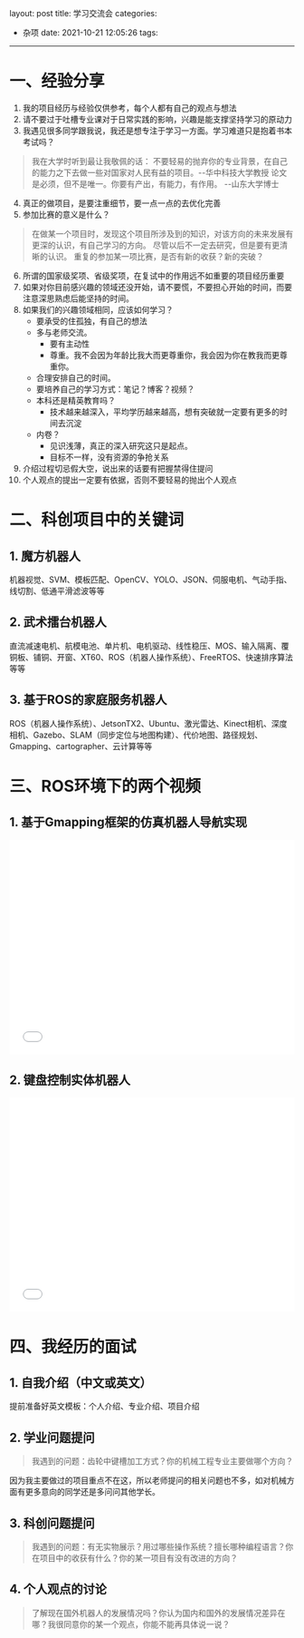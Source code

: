 layout: post
title: 学习交流会
categories:
  - 杂项
date: 2021-10-21 12:05:26
tags:
---
# 一、经验分享
1. 我的项目经历与经验仅供参考，每个人都有自己的观点与想法
2. 请不要过于吐槽专业课对于日常实践的影响，兴趣是能支撑坚持学习的原动力
3. 我遇见很多同学跟我说，我还是想专注于学习一方面。学习难道只是抱着书本考试吗？


> 我在大学时听到最让我敬佩的话：
> 不要轻易的抛弃你的专业背景，在自己的能力之下去做一些对国家对人民有益的项目。--华中科技大学教授
> 论文是必须，但不是唯一。你要有产出，有能力，有作用。    --山东大学博士

4. 真正的做项目，是要注重细节，要一点一点的去优化完善
5. 参加比赛的意义是什么？

> 在做某一个项目时，发现这个项目所涉及到的知识，对该方向的未来发展有更深的认识，有自己学习的方向。
> 尽管以后不一定去研究，但是要有更清晰的认识。
> 重复的参加某一项比赛，是否有新的收获？新的突破？

6. 所谓的国家级奖项、省级奖项，在复试中的作用远不如重要的项目经历重要
7. 如果对你目前感兴趣的领域还没开始，请不要慌，不要担心开始的时间，而要注意深思熟虑后能坚持的时间。
8. 如果我们的兴趣领域相同，应该如何学习？
   + 要承受的住孤独，有自己的想法
   + 多与老师交流。
     + 要有主动性
     + 尊重。我不会因为年龄比我大而更尊重你，我会因为你在教我而更尊重你。
   + 合理安排自己的时间。
   + 要培养自己的学习方式：笔记？博客？视频？
   + 本科还是精英教育吗？
     + 技术越来越深入，平均学历越来越高，想有突破就一定要有更多的时间去沉淀
   + 内卷？
     + 见识浅薄，真正的深入研究这只是起点。
     + 目标不一样，没有资源的争抢关系
9. 介绍过程切忌假大空，说出来的话要有把握禁得住提问
10. 个人观点的提出一定要有依据，否则不要轻易的抛出个人观点


# 二、科创项目中的关键词

## 1. 魔方机器人
机器视觉、SVM、模板匹配、OpenCV、YOLO、JSON、伺服电机、气动手指、线切割、低通平滑滤波等等

## 2. 武术擂台机器人
直流减速电机、航模电池、单片机、电机驱动、线性稳压、MOS、输入隔离、覆铜板、铺铜、开窗、XT60、ROS（机器人操作系统）、FreeRTOS、快速排序算法等等

## 3. 基于ROS的家庭服务机器人

ROS（机器人操作系统）、JetsonTX2、Ubuntu、激光雷达、Kinect相机、深度相机、Gazebo、SLAM（同步定位与地图构建）、代价地图、路径规划、Gmapping、cartographer、云计算等等

# 三、ROS环境下的两个视频
## 1. 基于Gmapping框架的仿真机器人导航实现

<div style="position: relative; width: 100%; height: 0; padding-bottom: 75%;"><iframe src="//player.bilibili.com/player.html?aid=933674475&bvid=BV1QT4y1o7GM&cid=428474944&page=1" scrolling="no" frameborder="no" framespacing="0" allowfullscreen="true" style="position: absolute; width: 100%; height: 100%; left: 0; top: 0;"> </iframe></div>


## 2. 键盘控制实体机器人

<div style="position: relative; width: 100%; height: 0; padding-bottom: 75%;"><iframe src="//player.bilibili.com/player.html?aid=293738854&bvid=BV1JF411e77L&cid=428528160&page=1" scrolling="no" frameborder="no" framespacing="0" allowfullscreen="true" style="position: absolute; width: 100%; height: 100%; left: 0; top: 0;"> </iframe></div>


# 四、我经历的面试

## 1. 自我介绍（中文或英文）
提前准备好英文模板：个人介绍、专业介绍、项目介绍

## 2. 学业问题提问

> 我遇到的问题：齿轮中键槽加工方式？你的机械工程专业主要做哪个方向？

因为我主要做过的项目重点不在这，所以老师提问的相关问题也不多，如对机械方面有更多意向的同学还是多问问其他学长。

## 3. 科创问题提问

> 我遇到的问题：有无实物展示？用过哪些操作系统？擅长哪种编程语言？你在项目中的收获有什么？你的某一项目有没有改进的方向？

## 4. 个人观点的讨论

> 了解现在国外机器人的发展情况吗？你认为国内和国外的发展情况差异在哪？我很同意你的某一个观点，你能不能再具体说一说？

